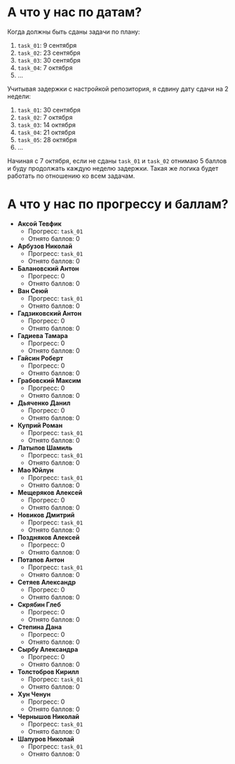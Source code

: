 # А что у нас по датам?

Когда должны быть сданы задачи по плану:
1. `task_01`: 9 сентября
1. `task_02`: 23 сентября
1. `task_03`: 30 сентября
1. `task_04`: 7 октября
1. ...

Учитывая задержки с настройкой репозитория, я сдвину дату сдачи на 2 недели:
1. `task_01`: 30 сентября
1. `task_02`: 7 октября
1. `task_03`: 14 октября
1. `task_04`: 21 октября
1. `task_05`: 28 октября
1. ...

Начиная с 7 октября, если не сданы `task_01` и `task_02` отнимаю 5 баллов и буду продолжать каждую неделю задержки.
Такая же логика будет работать по отношению ко всем задачам.

# А что у нас по прогрессу и баллам?

- **Аксой Тевфик**
  - Прогресс: `task_01`
  - Отнято баллов: 0
- **Арбузов Николай**
  - Прогресс: `task_01`
  - Отнято баллов: 0
- **Балановский Антон**
  - Прогресс: 0
  - Отнято баллов: 0
- **Ван Сеюй**
  - Прогресс: `task_01`
  - Отнято баллов: 0
- **Гадзиковский Антон**
  - Прогресс: 0
  - Отнято баллов: 0
- **Гадиева Тамара**
  - Прогресс: 0
  - Отнято баллов: 0
- **Гайсин Роберт**
  - Прогресс: 0
  - Отнято баллов: 0
- **Грабовский Максим**
  - Прогресс: 0
  - Отнято баллов: 0
- **Дьяченко Данил**
  - Прогресс: 0
  - Отнято баллов: 0
- **Куприй Роман**
  - Прогресс: `task_01`
  - Отнято баллов: 0
- **Латыпов Шамиль**
  - Прогресс: `task_01`
  - Отнято баллов: 0
- **Мао Юйлун**
  - Прогресс: `task_01`
  - Отнято баллов: 0
- **Мещеряков Алексей**
  - Прогресс: 0
  - Отнято баллов: 0
- **Новиков Дмитрий**
  - Прогресс: `task_01`
  - Отнято баллов: 0
- **Поздняков Алексей**
  - Прогресс: 0
  - Отнято баллов: 0
- **Потапов Антон**
  - Прогресс: `task_01`
  - Отнято баллов: 0
- **Сетяев Александр**
  - Прогресс: 0
  - Отнято баллов: 0
- **Скрябин Глеб**
  - Прогресс: 0
  - Отнято баллов: 0
- **Степина Дана**
  - Прогресс: 0
  - Отнято баллов: 0
- **Сырбу Александра**
  - Прогресс: 0
  - Отнято баллов: 0
- **Толстобров Кирилл**
  - Прогресс: `task_01`
  - Отнято баллов: 0
- **Хун Ченун**
  - Прогресс: 0
  - Отнято баллов: 0
- **Чернышов Николай**
  - Прогресс: `task_01`
  - Отнято баллов: 0
- **Шапуров Николай**
  - Прогресс: `task_01`
  - Отнято баллов: 0
